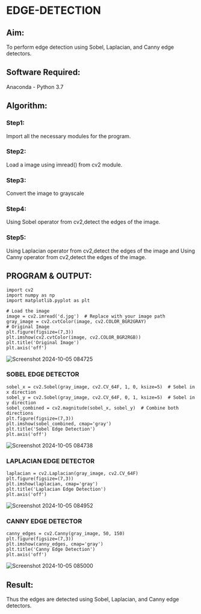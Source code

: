 # EDGE-DETECTION
## Aim:
To perform edge detection using Sobel, Laplacian, and Canny edge detectors.

## Software Required:
Anaconda - Python 3.7

## Algorithm:
### Step1:
Import all the necessary modules for the program.

### Step2:
Load a image using imread() from cv2 module.

### Step3:
Convert the image to grayscale

### Step4:
Using Sobel operator from cv2,detect the edges of the image.

### Step5:

Using Laplacian operator from cv2,detect the edges of the image and Using Canny operator from cv2,detect the edges of the image.

## PROGRAM & OUTPUT:
```
import cv2
import numpy as np
import matplotlib.pyplot as plt

# Load the image
image = cv2.imread('d.jpg')  # Replace with your image path
gray_image = cv2.cvtColor(image, cv2.COLOR_BGR2GRAY)
# Original Image
plt.figure(figsize=(7,3))
plt.imshow(cv2.cvtColor(image, cv2.COLOR_BGR2RGB))
plt.title('Original Image')
plt.axis('off')
```
![Screenshot 2024-10-05 084725](https://github.com/user-attachments/assets/d17ca973-d858-41f8-9d47-1e74f26dd53b)

### SOBEL EDGE DETECTOR
```
sobel_x = cv2.Sobel(gray_image, cv2.CV_64F, 1, 0, ksize=5)  # Sobel in x direction
sobel_y = cv2.Sobel(gray_image, cv2.CV_64F, 0, 1, ksize=5)  # Sobel in y direction
sobel_combined = cv2.magnitude(sobel_x, sobel_y)  # Combine both directions
plt.figure(figsize=(7,3))
plt.imshow(sobel_combined, cmap='gray')
plt.title('Sobel Edge Detection')
plt.axis('off')
```
![Screenshot 2024-10-05 084738](https://github.com/user-attachments/assets/37cda12c-f0c0-4b25-b873-37e3d17065b8)

### LAPLACIAN EDGE DETECTOR
```
laplacian = cv2.Laplacian(gray_image, cv2.CV_64F)
plt.figure(figsize=(7,3))
plt.imshow(laplacian, cmap='gray')
plt.title('Laplacian Edge Detection')
plt.axis('off')
```
![Screenshot 2024-10-05 084952](https://github.com/user-attachments/assets/b73d583c-1d31-49a8-b1aa-b0584c7ae5ae)

### CANNY EDGE DETECTOR
```
canny_edges = cv2.Canny(gray_image, 50, 150)
plt.figure(figsize=(7,3))
plt.imshow(canny_edges, cmap='gray')
plt.title('Canny Edge Detection')
plt.axis('off')
```
![Screenshot 2024-10-05 085000](https://github.com/user-attachments/assets/f2bce8d3-76b5-49b4-ad1c-2eea4600c358)

## Result:
Thus the edges are detected using Sobel, Laplacian, and Canny edge detectors.
